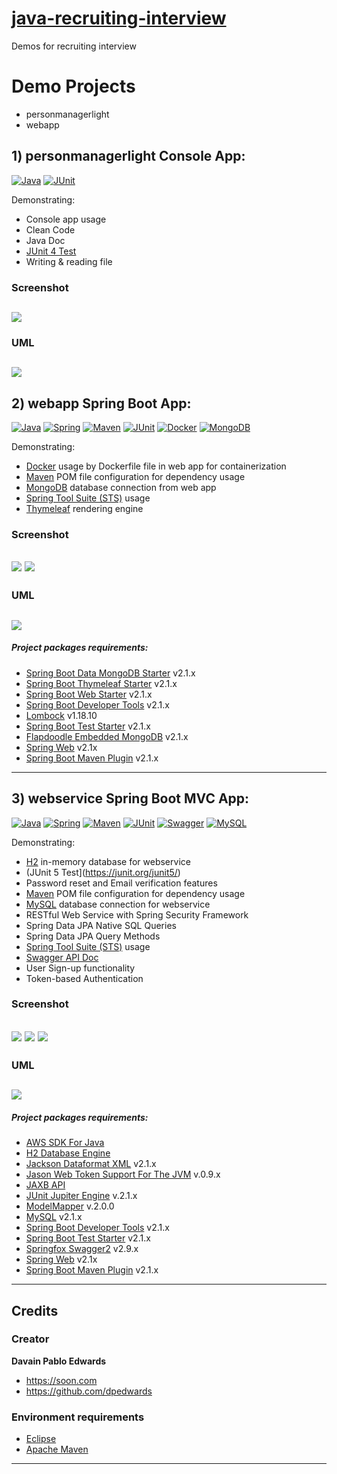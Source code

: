 # [java-recruiting-interview]()


Demos for recruiting interview

# Demo Projects

- personmanagerlight
- webapp 

## 1) personmanagerlight Console App:

[![Java](https://img.shields.io/badge/java-%208-brown.svg)](https://www.java.com/de/download/faq/java8.xml)
[![JUnit](https://img.shields.io/badge/JUnit-%204-orange.svg)](https://junit.org/junit4/)

Demonstrating: 
- Console app usage
- Clean Code
- Java Doc
- [JUnit 4 Test](https://junit.org/junit4/)
- Writing & reading file 

### Screenshot
![](personmanagerlight/screenshot.png)
-------------------------------------------------------
### UML
![](personmanagerlight/personmanagerlight-UML.png)
-------------------------------------------------------



## 2) webapp Spring Boot App:

[![Java](https://img.shields.io/badge/java-%208-brown.svg)](https://www.java.com/de/download/faq/java8.xml)
[![Spring](https://img.shields.io/badge/Spring%20Boot%20Starter-%202.1.x-green.svg)]()
[![Maven](https://img.shields.io/badge/Maven-%202.1.x-grey.svg)](https://maven.apache.org/)
[![JUnit](https://img.shields.io/badge/JUnit-%204-orange.svg)](https://junit.org/junit4/)
[![Docker](https://img.shields.io/badge/Docker-lightblue.svg)](https://www.docker.com/)
[![MongoDB](https://img.shields.io/badge/MongoDB-darkgreen.svg)](https://www.mongodb.com/de)

Demonstrating:
- [Docker](https://docs.docker.com/) usage by Dockerfile file in web app for containerization
- [Maven](https://maven.apache.org/download.cgi) POM file configuration for dependency usage
- [MongoDB](https://www.mongodb.com/download-center/community) database connection from web app
- [Spring Tool Suite (STS)](https://spring.io/tools3/sts/all) usage
- [Thymeleaf](https://www.thymeleaf.org/) rendering engine



### Screenshot
![](webapp-spring/screenshot01.png)
![](webapp-spring/screenshot02.png)
-------------------------------------------------------
### UML
![](webapp-spring/webapp-spring-UML.png)
-------------------------------------------------------

##### Project packages requirements:

- [Spring Boot Data MongoDB Starter](https://mvnrepository.com/artifact/org.springframework.boot/spring-boot-starter-data-mongodb) v2.1.x
- [Spring Boot Thymeleaf Starter](https://mvnrepository.com/artifact/org.springframework.boot/spring-boot-starter-thymeleaf) v2.1.x
- [Spring Boot Web Starter](https://mvnrepository.com/artifact/org.springframework.boot/spring-boot-starter-web) v2.1.x
- [Spring Boot Developer Tools](https://mvnrepository.com/artifact/org.springframework.boot/spring-boot-devtools) v2.1.x
- [Lombock](https://projectlombok.org/download) v1.18.10
- [Spring Boot Test Starter](https://mvnrepository.com/artifact/org.springframework.boot/spring-boot-starter-test) v2.1.x
- [Flapdoodle Embedded MongoDB](https://mvnrepository.com/artifact/de.flapdoodle.embed/de.flapdoodle.embed.mongo) v2.1.x
- [Spring Web](https://mvnrepository.com/artifact/org.springframework/spring-web) v2.1x
- [Spring Boot Maven Plugin](https://mvnrepository.com/artifact/org.springframework.boot/spring-boot-maven-plugin) v2.1.x

----------------------------------------------------

## 3) webservice Spring Boot MVC App:

[![Java](https://img.shields.io/badge/java-%208-brown.svg)](https://www.java.com/de/download/faq/java8.xml)
[![Spring](https://img.shields.io/badge/Spring%20Boot%20Starter-%202.1.x-green.svg)]()
[![Maven](https://img.shields.io/badge/Maven-%202.1.x-grey.svg)](https://maven.apache.org/)
[![JUnit](https://img.shields.io/badge/JUnit-%205-orange.svg)](https://junit.org/junit5/)
[![Swagger](https://img.shields.io/badge/Swagger-darkgreen.svg)](https://swagger.io/)
[![MySQL](https://img.shields.io/badge/MySQL-yellow.svg)]()

Demonstrating:
- [H2](https://www.springboottutorial.com/spring-boot-and-h2-in-memory-database) in-memory database for webservice 
- (JUnit 5 Test](https://junit.org/junit5/)
- Password reset and Email verification features
- [Maven](https://maven.apache.org/download.cgi) POM file configuration for dependency usage
- [MySQL](https://www.mysql.com/de/downloads/) database connection for webservice
- RESTful Web Service with Spring Security Framework
- Spring Data JPA Native SQL Queries
- Spring Data JPA Query Methods
- [Spring Tool Suite (STS)](https://spring.io/tools3/sts/all) usage
- [Swagger API Doc]()
- User Sign-up functionality
- Token-based Authentication


### Screenshot
![](webservice-springmvc/swaggerUI01.png)
![](webservice-springmvc/swaggerUI02.png)
![](webservice-springmvc/swaggerUI03.png)
-------------------------------------------------------
### UML
![](webservice-springmvc/webservice-springmvc-UML.png)
-------------------------------------------------------

##### Project packages requirements:

- [AWS SDK For Java](https://mvnrepository.com/artifact/com.amazonaws/aws-java-sdk)
- [H2 Database Engine](https://mvnrepository.com/artifact/com.h2database/h2)
- [Jackson Dataformat XML](https://mvnrepository.com/artifact/com.fasterxml.jackson.dataformat/jackson-dataformat-xml) v2.1.x
- [Jason Web Token Support For The JVM](https://mvnrepository.com/artifact/io.jsonwebtoken/jjwt) v.0.9.x
- [JAXB API](https://mvnrepository.com/artifact/javax.xml.bind/jaxb-api)
- [JUnit Jupiter Engine](https://mvnrepository.com/artifact/org.junit.jupiter/junit-jupiter-engine) v.2.1.x
- [ModelMapper](https://mvnrepository.com/artifact/org.modelmapper/modelmapper) v.2.0.0
- [MySQL](https://mvnrepository.com/artifact/mysql/mysql-connector-java) v2.1.x
- [Spring Boot Developer Tools](https://mvnrepository.com/artifact/org.springframework.boot/spring-boot-devtools) v2.1.x
- [Spring Boot Test Starter](https://mvnrepository.com/artifact/org.springframework.boot/spring-boot-starter-test) v2.1.x
- [Springfox Swagger2](https://mvnrepository.com/artifact/io.springfox/springfox-swagger2) v2.9.x
- [Spring Web](https://mvnrepository.com/artifact/org.springframework/spring-web) v2.1x
- [Spring Boot Maven Plugin](https://mvnrepository.com/artifact/org.springframework.boot/spring-boot-maven-plugin) v2.1.x

---

## Credits

### Creator

**Davain Pablo Edwards**

- <https://soon.com>
- <https://github.com/dpedwards>

### Environment requirements

- [Eclipse](https://www.eclipse.org/downloads/)
- [Apache Maven](https://maven.apache.org/download.cgi)

---
